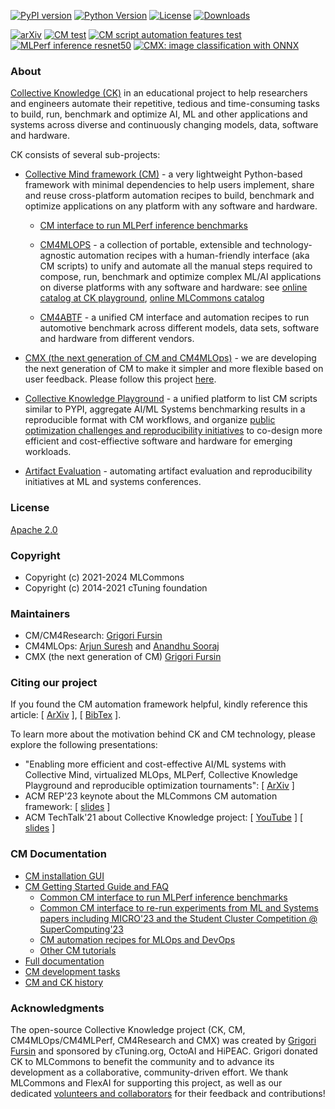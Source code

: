 [![PyPI version](https://badge.fury.io/py/cmind.svg)](https://pepy.tech/project/cmind)
[![Python Version](https://img.shields.io/badge/python-3+-blue.svg)](https://github.com/mlcommons/ck/tree/master/cm/cmind)
[![License](https://img.shields.io/badge/License-Apache%202.0-green)](LICENSE.md)
[![Downloads](https://static.pepy.tech/badge/cmind)](https://pepy.tech/project/cmind)

[![arXiv](https://img.shields.io/badge/arXiv-2406.16791-b31b1b.svg)](https://arxiv.org/abs/2406.16791)
[![CM test](https://github.com/mlcommons/ck/actions/workflows/test-cm.yml/badge.svg)](https://github.com/mlcommons/ck/actions/workflows/test-cm.yml)
[![CM script automation features test](https://github.com/mlcommons/ck/actions/workflows/test-cm-script-features.yml/badge.svg)](https://github.com/mlcommons/ck/actions/workflows/test-cm-script-features.yml)
[![MLPerf inference resnet50](https://github.com/mlcommons/ck/actions/workflows/test-cm-mlperf-inference-resnet50.yml/badge.svg)](https://github.com/mlcommons/ck/actions/workflows/test-cm-mlperf-inference-resnet50.yml)
[![CMX: image classification with ONNX](https://github.com/mlcommons/ck/actions/workflows/test-cmx-image-classification-onnx.yml/badge.svg)](https://github.com/mlcommons/ck/actions/workflows/test-cmx-image-classification-onnx.yml)

### About

[Collective Knowledge (CK)](https://cKnowledge.org) in an educational project
to help researchers and engineers automate their repetitive, tedious and time-consuming tasks
to build, run, benchmark and optimize AI, ML and other applications and systems 
across diverse and continuously changing models, data, software and hardware.

CK consists of several sub-projects:

* [Collective Mind framework (CM)](cm) - a very lightweight Python-based framework with minimal dependencies
  to help users implement, share and reuse cross-platform automation recipes to 
  build, benchmark and optimize applications on any platform
  with any software and hardware. 

  * [CM interface to run MLPerf inference benchmarks](https://docs.mlcommons.org/inference)

  * [CM4MLOPS](https://github.com/mlcommons/cm4mlops) - 
    a collection of portable, extensible and technology-agnostic automation recipes
    with a human-friendly interface (aka CM scripts) to unify and automate all the manual steps required to compose, run, benchmark and optimize complex ML/AI applications 
    on diverse platforms with any software and hardware: see [online catalog at CK playground](https://access.cknowledge.org/playground/?action=scripts),
    [online MLCommons catalog](https://docs.mlcommons.org/cm4mlops/scripts) 

  * [CM4ABTF](https://github.com/mlcommons/cm4abtf) - a unified CM interface and automation recipes
    to run automotive benchmark across different models, data sets, software and hardware from different vendors.

* [CMX (the next generation of CM and CM4MLOps)](cm/docs/cmx) - we are developing the next generation of CM 
    to make it simpler and more flexible based on user feedback. Please follow 
    this project [here]( https://github.com/orgs/mlcommons/projects/46 ).


* [Collective Knowledge Playground](https://access.cKnowledge.org) - a unified platform
  to list CM scripts similar to PYPI, aggregate AI/ML Systems benchmarking results in a reproducible format with CM workflows, 
  and organize [public optimization challenges and reproducibility initiatives](https://access.cknowledge.org/playground/?action=challenges) 
  to co-design more efficient and cost-effiective software and hardware for emerging workloads.

* [Artifact Evaluation](https://cTuning.org/ae) - automating artifact evaluation and reproducibility initiatives at ML and systems conferences.



### License

[Apache 2.0](LICENSE.md)

### Copyright

* Copyright (c) 2021-2024 MLCommons
* Copyright (c) 2014-2021 cTuning foundation

### Maintainers

* CM/CM4Research: [Grigori Fursin](https://cKnowledge.org/gfursin)
* CM4MLOps: [Arjun Suresh](https://github.com/arjunsuresh) and [Anandhu Sooraj](https://github.com/anandhu-eng)
* CMX (the next generation of CM) [Grigori Fursin](https://cKnowledge.org/gfursin)

### Citing our project

If you found the CM automation framework helpful, kindly reference this article:
[ [ArXiv](https://arxiv.org/abs/2406.16791) ], [ [BibTex](https://github.com/mlcommons/ck/blob/master/citation.bib) ].

To learn more about the motivation behind CK and CM technology, please explore the following presentations:

* "Enabling more efficient and cost-effective AI/ML systems with Collective Mind, virtualized MLOps, MLPerf, Collective Knowledge Playground and reproducible optimization tournaments": [ [ArXiv](https://arxiv.org/abs/2406.16791) ]
* ACM REP'23 keynote about the MLCommons CM automation framework: [ [slides](https://doi.org/10.5281/zenodo.8105339) ] 
* ACM TechTalk'21 about Collective Knowledge project: [ [YouTube](https://www.youtube.com/watch?v=7zpeIVwICa4) ] [ [slides](https://learning.acm.org/binaries/content/assets/leaning-center/webinar-slides/2021/grigorifursin_techtalk_slides.pdf) ]


### CM Documentation

* [CM installation GUI](https://access.cknowledge.org/playground/?action=install)
* [CM Getting Started Guide and FAQ](docs/getting-started.md)
  * [Common CM interface to run MLPerf inference benchmarks](docs/mlperf/inference)
  * [Common CM interface to re-run experiments from ML and Systems papers including MICRO'23 and the Student Cluster Competition @ SuperComputing'23](docs/tutorials/common-interface-to-reproduce-research-projects.md)
  * [CM automation recipes for MLOps and DevOps](https://access.cknowledge.org/playground/?action=scripts)
  * [Other CM tutorials](docs/tutorials)
* [Full documentation](docs/README.md)
* [CM development tasks](docs/taskforce.md#current-tasks)
* [CM and CK history](docs/history.md)


### Acknowledgments

The open-source Collective Knowledge project (CK, CM, CM4MLOps/CM4MLPerf, 
CM4Research and CMX) was created by [Grigori Fursin](https://cKnowledge.org/gfursin)
and sponsored by cTuning.org, OctoAI and HiPEAC.
Grigori donated CK to MLCommons to benefit the community
and to advance its development as a collaborative, community-driven effort.
We thank MLCommons and FlexAI for supporting this project,
as well as our dedicated [volunteers and collaborators](https://github.com/mlcommons/ck/blob/master/CONTRIBUTING.md)
for their feedback and contributions!
